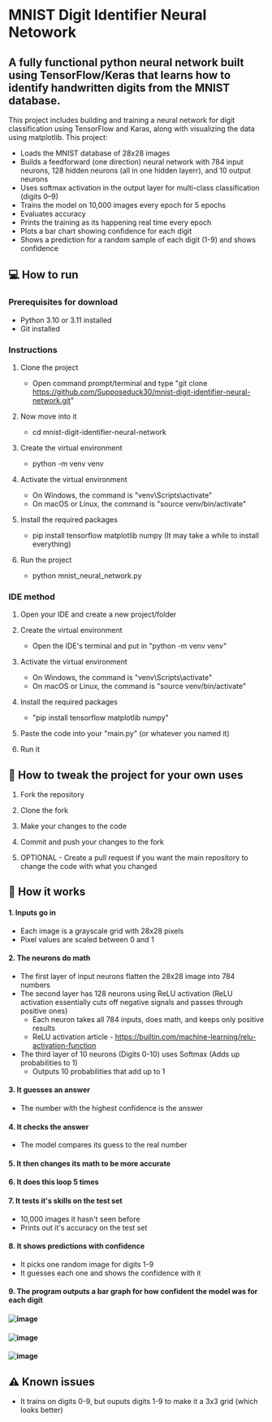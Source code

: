 # MNIST Digit Identifier Neural Netowork
## A fully functional python neural network built using TensorFlow/Keras that learns how to identify handwritten digits from the MNIST database.
This project includes building and training a neural network for digit classification using TensorFlow and Karas, along with visualizing the data using matplotlib. This project:
- Loads the MNIST database of 28x28 images
- Builds a feedforward (one direction) neural network with 784 input neurons, 128 hidden neurons (all in one hidden layerr), and 10 output neurons
- Uses softmax activation in the output layer for multi-class classification (digits 0–9)
- Trains the model on 10,000 images every epoch for 5 epochs
- Evaluates accuracy
- Prints the training as its happening real time every epoch
- Plots a bar chart showing confidence for each digit
- Shows a prediction for a random sample of each digit (1-9) and shows confidence

## 💻 How to run 
### Prerequisites for download
- Python 3.10 or 3.11 installed
- Git installed
### Instructions 
1. Clone the project
   - Open command prompt/terminal and type "git clone https://github.com/Supposeduck30/mnist-digit-identifier-neural-network.git"

2. Now move into it
   - cd mnist-digit-identifier-neural-network

3. Create the virtual environment
   - python -m venv venv

4. Activate the virtual environment
   - On Windows, the command is "venv\Scripts\activate"
   - On macOS or Linux, the command is "source venv/bin/activate"

5. Install the required packages
   - pip install tensorflow matplotlib numpy (It may take a while to install everything)

6. Run the project
   - python mnist_neural_network.py

### IDE method 
1. Open your IDE and create a new project/folder

2. Create the virtual environment
   - Open the IDE's terminal and put in "python -m venv venv"

3. Activate the virtual environment
   - On Windows, the command is "venv\Scripts\activate"
   - On macOS or Linux, the command is "source venv/bin/activate"

4. Install the required packages 
   - "pip install tensorflow matplotlib numpy"
  
5. Paste the code into your "main.py" (or whatever you named it)

6. Run it

## 🔧 How to tweak the project for your own uses 
1. Fork the repository

2. Clone the fork

3. Make your changes to the code

4. Commit and push your changes to the fork

5. OPTIONAL - Create a pull request if you want the main repository to change the code with what you changed

## 🧠 How it works 
#### 1. Inputs go in
   - Each image is a grayscale grid with 28x28 pixels
   - Pixel values are scaled between 0 and 1

#### 2. The neurons do math 
   - The first layer of input neurons flatten the 28x28 image into 784 numbers
   - The second layer has 128 neurons using ReLU activation (ReLU activation essentially cuts off negative signals and passes through positive ones)
     - Each neuron takes all 784 inputs, does math, and keeps only positive results
     - ReLU activation article - https://builtin.com/machine-learning/relu-activation-function
   - The third layer of 10 neurons (Digits 0-10) uses Softmax (Adds up probabilities to 1)
     - Outputs 10 probabilities that add up to 1

#### 3. It guesses an answer 
   - The number with the highest confidence is the answer

#### 4. It checks the answer
   - The model compares its guess to the real number

#### 5. It then changes its math to be more accurate

#### 6. It does this loop 5 times 

#### 7. It tests it's skills on the test set
   - 10,000 images it hasn't seen before
   - Prints out it's accuracy on the test set

#### 8. It shows predictions with confidence
   - It picks one random image for digits 1-9
   - It guesses each one and shows the confidence with it

#### 9. The program outputs a bar graph for how confident the model was for each digit 

#### ![image](https://github.com/user-attachments/assets/a1b83671-7019-488a-ad48-bafa4438cf46)
#### ![image](https://github.com/user-attachments/assets/dd3ac692-8913-40a5-b308-c888910e858a)
#### ![image](https://github.com/user-attachments/assets/0f5d2673-f78c-4573-bbfc-a35c1f771993)

## ⚠️ Known issues 
- It trains on digits 0-9, but ouputs digits 1-9 to make it a 3x3 grid (which looks better)
